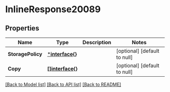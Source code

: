 # InlineResponse20089

## Properties
Name | Type | Description | Notes
------------ | ------------- | ------------- | -------------
**StoragePolicy** | [***interface{}**](interface{}.md) |  | [optional] [default to null]
**Copy** | [**[]interface{}**](interface{}.md) |  | [optional] [default to null]

[[Back to Model list]](../README.md#documentation-for-models) [[Back to API list]](../README.md#documentation-for-api-endpoints) [[Back to README]](../README.md)

